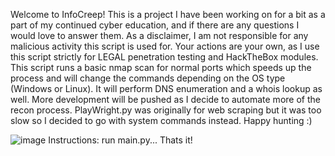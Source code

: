 Welcome to InfoCreep! This is a project I have been working on for a bit as a part of my continued cyber education, and if there are 
any questions I would love to answer them. As a disclaimer, I am not responsible for any malicious activity this script is used for. Your actions are your own, as I use this script strictly for LEGAL penetration testing and HackTheBox modules. This script runs a basic nmap scan for normal ports which speeds up the process and will change the commands depending on the OS type (Windows or Linux). It will perform DNS enumeration and a whois lookup as well. More development will be pushed as I decide to automate more of the recon process. PlayWright.py was originally for web scraping but it was too slow so I decided to go with system commands instead. 
Happy hunting :)


![image](https://github.com/user-attachments/assets/94696063-7602-4d13-854c-64e3e03205a6)
Instructions:
run main.py... Thats it!

